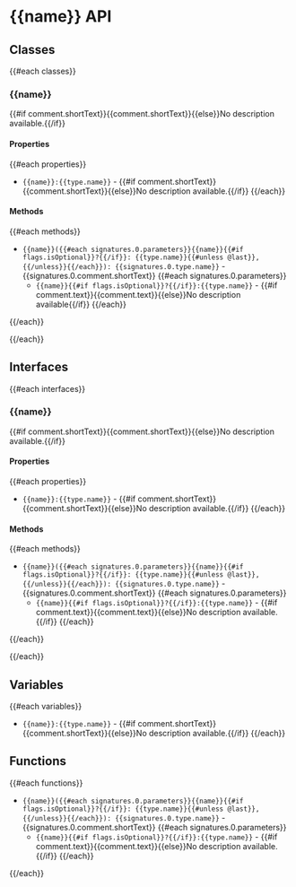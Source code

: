 # {{name}} API

## Classes

{{#each classes}}

### {{name}}

{{#if comment.shortText}}{{comment.shortText}}{{else}}No description available.{{/if}}

#### Properties

{{#each properties}}
* `{{name}}:{{type.name}}` - {{#if comment.shortText}}{{comment.shortText}}{{else}}No description available.{{/if}}
{{/each}}

#### Methods

{{#each methods}}

* `{{name}}({{#each signatures.0.parameters}}{{name}}{{#if flags.isOptional}}?{{/if}}: {{type.name}}{{#unless @last}}, {{/unless}}{{/each}}): {{signatures.0.type.name}}` - {{signatures.0.comment.shortText}}
  {{#each signatures.0.parameters}}
  * `{{name}}{{#if flags.isOptional}}?{{/if}}:{{type.name}}` - {{#if comment.text}}{{comment.text}}{{else}}No description available{{/if}}
  {{/each}}

{{/each}}

{{/each}}

## Interfaces

{{#each interfaces}}

### {{name}}

{{#if comment.shortText}}{{comment.shortText}}{{else}}No description available.{{/if}}

#### Properties

{{#each properties}}
* `{{name}}:{{type.name}}` - {{#if comment.shortText}}{{comment.shortText}}{{else}}No description available.{{/if}}
{{/each}}

#### Methods

{{#each methods}}

* `{{name}}({{#each signatures.0.parameters}}{{name}}{{#if flags.isOptional}}?{{/if}}: {{type.name}}{{#unless @last}}, {{/unless}}{{/each}}): {{signatures.0.type.name}}` - {{signatures.0.comment.shortText}}
  {{#each signatures.0.parameters}}
  * `{{name}}{{#if flags.isOptional}}?{{/if}}:{{type.name}}` - {{#if comment.text}}{{comment.text}}{{else}}No description available.{{/if}}
  {{/each}}

{{/each}}

{{/each}}

## Variables

{{#each variables}}
* `{{name}}:{{type.name}}` - {{#if comment.shortText}}{{comment.shortText}}{{else}}No description available.{{/if}}
{{/each}}

## Functions

{{#each functions}}

* `{{name}}({{#each signatures.0.parameters}}{{name}}{{#if flags.isOptional}}?{{/if}}: {{type.name}}{{#unless @last}}, {{/unless}}{{/each}}): {{signatures.0.type.name}}` - {{signatures.0.comment.shortText}}
  {{#each signatures.0.parameters}}
  * `{{name}}{{#if flags.isOptional}}?{{/if}}:{{type.name}}` - {{#if comment.text}}{{comment.text}}{{else}}No description available.{{/if}}
  {{/each}}

{{/each}}
